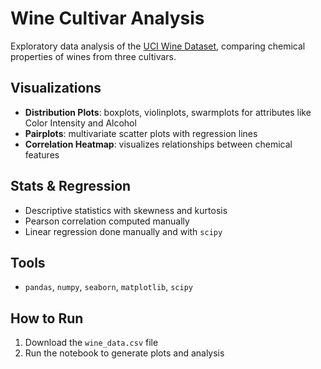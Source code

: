 # Wine Cultivar Analysis

Exploratory data analysis of the [UCI Wine Dataset](https://archive.ics.uci.edu/dataset/109/wine), comparing chemical properties of wines from three cultivars.

## Visualizations

- **Distribution Plots**: boxplots, violinplots, swarmplots for attributes like Color Intensity and Alcohol
- **Pairplots**: multivariate scatter plots with regression lines
- **Correlation Heatmap**: visualizes relationships between chemical features

## Stats & Regression

- Descriptive statistics with skewness and kurtosis
- Pearson correlation computed manually
- Linear regression done manually and with `scipy`

## Tools

- `pandas`, `numpy`, `seaborn`, `matplotlib`, `scipy`

## How to Run

1. Download the `wine_data.csv` file
2. Run the notebook to generate plots and analysis
